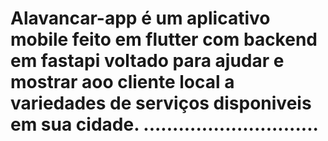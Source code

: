 # Alavancar-app é um aplicativo  mobile feito em flutter com backend em fastapi voltado para ajudar e mostrar aoo cliente local a variedades de serviços disponiveis em sua cidade. ..............................
